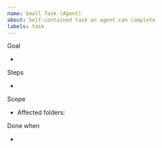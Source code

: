 ```yaml
---
name: Small Task (Agent)
about: Self-contained task an agent can complete
labels: task
---
```


Goal
- <what should be achieved>

Steps
- <ordered list>

Scope
- Affected folders:

Done when
- <acceptance criteria>

